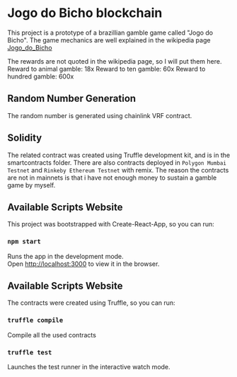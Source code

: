 # Jogo do Bicho blockchain

This project is a prototype of a brazillian gamble game called "Jogo do Bicho". The game mechanics are well explained in the wikipedia page [Jogo_do_Bicho](https://en.wikipedia.org/wiki/Jogo_do_bicho)

The rewards are not quoted in the wikipedia page, so I will put them here.
Reward to animal gamble: 18x
Reward to ten gamble: 60x
Reward to hundred gamble: 600x


## Random Number Generation

The random number is generated using chainlink VRF contract. 

## Solidity

The related contract was created using Truffle development kit, and is in the smartcontracts folder. 
There are also contracts deployed in `Polygon Mumbai Testnet` and `Rinkeby Ethereum Testnet` with remix. 
The reason the contracts are not in mainnets is that i have not enough money to sustain a gamble game by myself.

## Available Scripts Website
This project was bootstrapped with Create-React-App, so you can run:

### `npm start`

Runs the app in the development mode.\
Open [http://localhost:3000](http://localhost:3000) to view it in the browser.

## Available Scripts Website
The contracts were created using Truffle, so you can run:

### `truffle compile`

Compile all the used contracts

### `truffle test`

Launches the test runner in the interactive watch mode.
